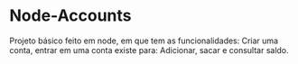 # Node-Accounts
Projeto básico feito em node,  em que tem as funcionalidades: Criar uma conta, entrar em uma conta existe para: Adicionar, sacar e consultar saldo.
